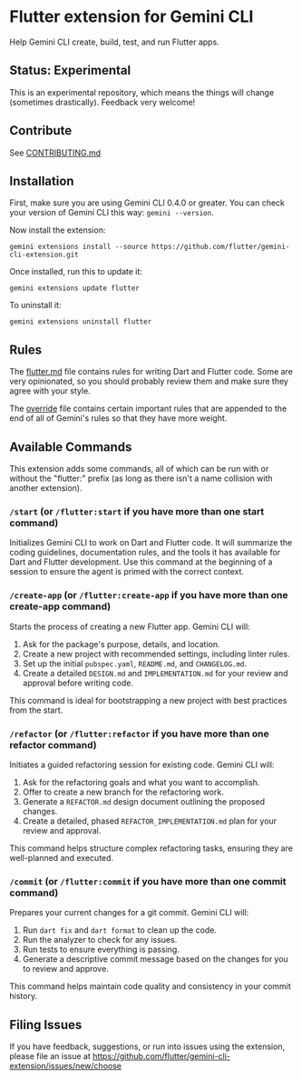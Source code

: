 # Flutter extension for Gemini CLI

Help Gemini CLI create, build, test, and run Flutter apps.

## Status: Experimental

This is an experimental repository, which means the things will change
(sometimes drastically). Feedback very welcome!

## Contribute

See [CONTRIBUTING.md](CONTRIBUTING.md)

## Installation

First, make sure you are using Gemini CLI 0.4.0 or greater. You can check your
version of Gemini CLI this way: `gemini --version`.

Now install the extension:

```shell-command
gemini extensions install --source https://github.com/flutter/gemini-cli-extension.git
```

Once installed, run this to update it:

```shell-command
gemini extensions update flutter
```

To uninstall it:

```shell-command
gemini extensions uninstall flutter
```

## Rules

The [flutter.md](./flutter.md) file contains rules for writing Dart and Flutter
code. Some are very opinionated, so you should probably review them and make
sure they agree with your style.

The [override](./override) file contains certain important rules that are
appended to the end of all of Gemini's rules so that they have more weight.

## Available Commands

This extension adds some commands, all of which can be run with or without the
"flutter:" prefix (as long as there isn't a name collision with another
extension).

### `/start` (or `/flutter:start` if you have more than one start command)

Initializes Gemini CLI to work on Dart and Flutter code. It will summarize the
coding guidelines, documentation rules, and the tools it has available for
Dart and Flutter
development. Use this command at the beginning of a session to ensure the agent
is primed with the correct context.

### `/create-app` (or `/flutter:create-app` if you have more than one create-app command)

Starts the process of creating a new Flutter app. Gemini CLI will:

1. Ask for the package's purpose, details, and location.
2. Create a new project with recommended settings, including linter rules.
3. Set up the initial `pubspec.yaml`, `README.md`, and `CHANGELOG.md`.
4. Create a detailed `DESIGN.md` and `IMPLEMENTATION.md` for your review and
   approval before writing code.

This command is ideal for bootstrapping a new project with best practices from
the start.

### `/refactor` (or `/flutter:refactor` if you have more than one refactor command)

Initiates a guided refactoring session for existing code. Gemini CLI will:

1. Ask for the refactoring goals and what you want to accomplish.
2. Offer to create a new branch for the refactoring work.
3. Generate a `REFACTOR.md` design document outlining the proposed changes.
4. Create a detailed, phased `REFACTOR_IMPLEMENTATION.md` plan for your review
   and approval.

This command helps structure complex refactoring tasks, ensuring they are
well-planned and executed.

### `/commit` (or `/flutter:commit` if you have more than one commit command)

Prepares your current changes for a git commit. Gemini CLI will:

1. Run `dart fix` and `dart format` to clean up the code.
2. Run the analyzer to check for any issues.
3. Run tests to ensure everything is passing.
4. Generate a descriptive commit message based on the changes for you to review
   and approve.

This command helps maintain code quality and consistency in your commit history.

## Filing Issues

If you have feedback, suggestions, or run into issues using the extension,
please file an issue at
https://github.com/flutter/gemini-cli-extension/issues/new/choose
